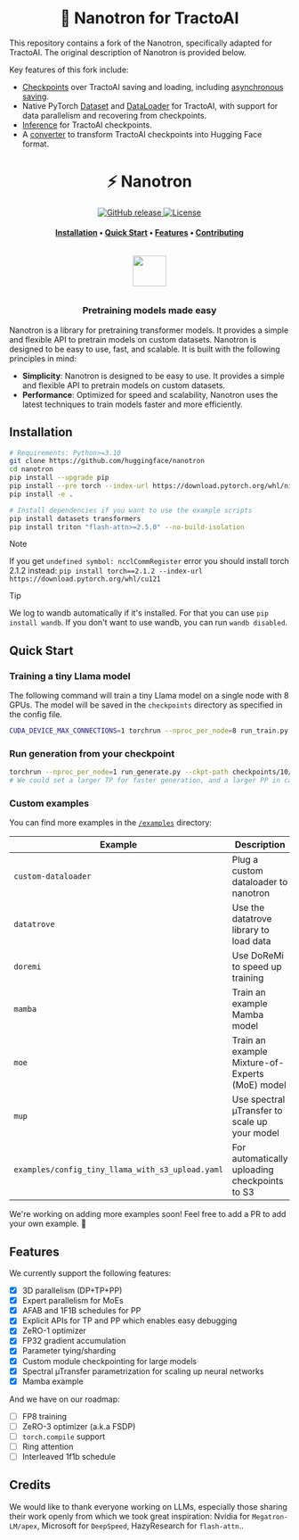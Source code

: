 <h1 align="center">🚜️ Nanotron for TractoAI</h1>

This repository contains a fork of the Nanotron, specifically adapted for TractoAI. The original description of Nanotron is provided below.

Key features of this fork include:
- [Checkpoints](https://github.com/tractoai/nanotron/tree/main/src/nanotron/serialize) over TractoAI saving and loading, including [asynchronous saving](https://github.com/tractoai/nanotron/blob/main/async_checkpointer.py).
- Native PyTorch [Dataset](https://github.com/tractoai/nanotron/blob/main/src/nanotron/data/tractoset.py) and [DataLoader](https://github.com/tractoai/nanotron/blob/main/src/nanotron/data/tractoloader.py) for TractoAI, with support for data parallelism and recovering from checkpoints.
- [Inference](https://github.com/tractoai/nanotron/blob/main/run_generate.py) for TractoAI checkpoints.
- A [converter](https://github.com/tractoai/nanotron/blob/main/examples/llama/convert_nanotron_to_hf.py) to transform TractoAI checkpoints into Hugging Face format.

<h1 align="center">⚡️ Nanotron</h1>

<p align="center">
    <a href="https://github.com/huggingface/nanotron/releases">
        <img alt="GitHub release" src="https://img.shields.io/github/release/huggingface/nanotron.svg">
    </a>
    <a href="https://github.com/huggingface/nanotron/blob/master/LICENSE">
        <img alt="License" src="https://img.shields.io/github/license/huggingface/nanotron.svg?color=green">
    </a>
</p>

<h4 align="center">
    <p>
        <a href="#installation">Installation</a> •
        <a href="#quick-start">Quick Start</a> •
        <a href="#features">Features</a> •
        <a href="CONTRIBUTING.md">Contributing</a>
    <p>
</h4>

<h3 align="center">
    <a href="https://huggingface.co/nanotron"><img style="float: middle; padding: 10px 10px 10px 10px;" width="60" height="55" src="https://huggingface.co/datasets/huggingface/brand-assets/resolve/main/hf-logo.png" /></a>
</h3>
<h3 align="center">
<p>Pretraining models made easy
</h3>


Nanotron is a library for pretraining transformer models. It provides a simple and flexible API to pretrain models on custom datasets. Nanotron is designed to be easy to use, fast, and scalable. It is built with the following principles in mind:

- **Simplicity**: Nanotron is designed to be easy to use. It provides a simple and flexible API to pretrain models on custom datasets.
- **Performance**: Optimized for speed and scalability, Nanotron uses the latest techniques to train models faster and more efficiently.

## Installation

```bash
# Requirements: Python>=3.10
git clone https://github.com/huggingface/nanotron
cd nanotron
pip install --upgrade pip
pip install --pre torch --index-url https://download.pytorch.org/whl/nightly/cu121
pip install -e .

# Install dependencies if you want to use the example scripts
pip install datasets transformers
pip install triton "flash-attn>=2.5.0" --no-build-isolation
```
> [!NOTE]
> If you get `undefined symbol: ncclCommRegister` error you should install torch 2.1.2 instead: `pip install torch==2.1.2 --index-url https://download.pytorch.org/whl/cu121`

> [!TIP]
> We log to wandb automatically if it's installed. For that you can use `pip install wandb`. If you don't want to use wandb, you can run `wandb disabled`.

## Quick Start
### Training a tiny Llama model
The following command will train a tiny Llama model on a single node with 8 GPUs. The model will be saved in the `checkpoints` directory as specified in the config file.
```bash
CUDA_DEVICE_MAX_CONNECTIONS=1 torchrun --nproc_per_node=8 run_train.py --config-file examples/config_tiny_llama.yaml
```

### Run generation from your checkpoint
```bash
torchrun --nproc_per_node=1 run_generate.py --ckpt-path checkpoints/10/ --tp 1 --pp 1
# We could set a larger TP for faster generation, and a larger PP in case of very large models.
```

### Custom examples
You can find more examples in the [`/examples`](/examples) directory:
<!-- Make a table of the examples we support -->
| Example | Description |
| --- | --- |
| `custom-dataloader` | Plug a custom dataloader to nanotron |
| `datatrove` | Use the datatrove library to load data |
| `doremi` | Use DoReMi to speed up training |
| `mamba` | Train an example Mamba model |
| `moe` | Train an example Mixture-of-Experts (MoE) model |
| `mup` | Use spectral µTransfer to scale up your model |
| `examples/config_tiny_llama_with_s3_upload.yaml` | For automatically uploading checkpoints to S3 |

We're working on adding more examples soon! Feel free to add a PR to add your own example. 🚀


## Features
We currently support the following features:
- [x] 3D parallelism (DP+TP+PP)
- [x] Expert parallelism for MoEs
- [x] AFAB and 1F1B schedules for PP
- [x] Explicit APIs for TP and PP which enables easy debugging
- [x] ZeRO-1 optimizer
- [x] FP32 gradient accumulation
- [x] Parameter tying/sharding
- [x] Custom module checkpointing for large models
- [x] Spectral µTransfer parametrization for scaling up neural networks
- [x] Mamba example

And we have on our roadmap:
- [ ] FP8 training
- [ ] ZeRO-3 optimizer (a.k.a FSDP)
- [ ] `torch.compile` support
- [ ] Ring attention
- [ ] Interleaved 1f1b schedule

## Credits
We would like to thank everyone working on LLMs, especially those sharing their work openly from which we took great inspiration: Nvidia for `Megatron-LM/apex`, Microsoft for `DeepSpeed`, HazyResearch for `flash-attn`..
